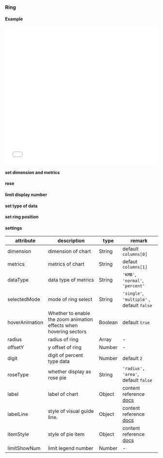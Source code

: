### Ring

#### Example

<iframe width="100%" height="450" src="//jsfiddle.net/vue_echarts/a0pep942/19/embedded/result,html,js/?bodyColor=fff" allowfullscreen="allowfullscreen" frameborder="0"></iframe>

#### set dimension and metrics

<vuep template="#index-demision-ring"></vuep>

<script v-pre type="text/x-template" id="index-demision-ring">
<template>
  <ve-ring :data="chartData" :settings="chartSettings"></ve-ring>
</template>

<script>
  export default {
    created: function () {
      this.chartData = {
        columns: ['date', 'cost', 'profit'],
        rows: [
          { 'date': '01/01', 'cost': 123, 'profit': 3 },
          { 'date': '01/02', 'cost': 1223, 'profit': 6 },
          { 'date': '01/03', 'cost': 2123, 'profit': 90 },
          { 'date': '01/04', 'cost': 4123, 'profit': 12 },
          { 'date': '01/05', 'cost': 3123, 'profit': 15 },
          { 'date': '01/06', 'cost': 7123, 'profit': 20 }
        ]
      }
      this.chartSettings = {
        dimension: 'cost',
        metrics: 'profit'
      }
    }
  }
</script>
</script>

#### rose

<vuep template="#rose-ring"></vuep>

<script v-pre type="text/x-template" id="rose-ring">
<template>
  <ve-ring :data="chartData" :settings="chartSettings"></ve-ring>
</template>

<script>
  export default {
    created: function () {
      this.chartData = {
        columns: ['date', 'cost', 'profit'],
        rows: [
          { 'date': '01/01', 'cost': 123, 'profit': 3 },
          { 'date': '01/02', 'cost': 1223, 'profit': 6 },
          { 'date': '01/03', 'cost': 2123, 'profit': 9 },
          { 'date': '01/04', 'cost': 4123, 'profit': 12 },
          { 'date': '01/05', 'cost': 3123, 'profit': 15 },
          { 'date': '01/06', 'cost': 7123, 'profit': 20 }
        ]
      }
      this.chartSettings = {
        roseType: 'radius'
      }
    }
  }
</script>
</script>

#### limit display number

<vuep template="#limit-number-ring"></vuep>

<script v-pre type="text/x-template" id="limit-number-ring">
<template>
  <ve-ring :data="chartData" :settings="chartSettings"></ve-ring>
</template>

<script>
  export default {
    created: function () {
      this.chartData = {
        columns: ['date', 'cost', 'profit'],
        rows: [
          { 'date': '01/01', 'cost': 123, 'profit': 3 },
          { 'date': '01/02', 'cost': 1223, 'profit': 6 },
          { 'date': '01/03', 'cost': 2123, 'profit': 9 },
          { 'date': '01/04', 'cost': 4123, 'profit': 12 },
          { 'date': '01/05', 'cost': 3123, 'profit': 15 },
          { 'date': '01/06', 'cost': 7123, 'profit': 20 },
          { 'date': '01/07', 'cost': 4123, 'profit': 20 },
          { 'date': '01/08', 'cost': 1123, 'profit': 20 },
          { 'date': '01/09', 'cost': 5223, 'profit': 20 },
          { 'date': '01/10', 'cost': 9123, 'profit': 20 },
          { 'date': '01/11', 'cost': 4123, 'profit': 20 }
        ]
      }
      this.chartSettings = {
        limitShowNum: 5
      }
    }
  }
</script>
</script>

#### set type of data

<vuep template="#data-type-ring"></vuep>

<script v-pre type="text/x-template" id="data-type-ring">
<template>
  <ve-ring :data="chartData" :settings="chartSettings"></ve-ring>
</template>

<script>
  export default {
    created: function () {
      this.chartData = {
        columns: ['date', 'cost', 'profit'],
        rows: [
          { 'date': '01/01', 'cost': 123, 'profit': 3 },
          { 'date': '01/02', 'cost': 1223, 'profit': 6 },
          { 'date': '01/03', 'cost': 2123, 'profit': 9 },
          { 'date': '01/04', 'cost': 4123, 'profit': 12 },
          { 'date': '01/05', 'cost': 3123, 'profit': 15 },
          { 'date': '01/06', 'cost': 7123, 'profit': 20 }
        ]
      }
      this.chartSettings = {
        dataType: 'KMB'
      }
    }
  }
</script>
</script>

#### set ring position

<vuep template="#ring-style"></vuep>

<script v-pre type="text/x-template" id="ring-style">
<template>
  <ve-ring :data="chartData" :settings="chartSettings"></ve-ring>
</template>

<script>
  export default {
    created: function () {
      this.chartData = {
        columns: ['date', 'cost', '比率'],
        rows: [
          { 'date': '01/01', 'cost': 123, '比率': 0.1 },
          { 'date': '01/02', 'cost': 1223, '比率': 0.2 },
          { 'date': '01/03', 'cost': 2123, '比率': 0.3 },
          { 'date': '01/04', 'cost': 4123, '比率': 0.4 },
          { 'date': '01/05', 'cost': 3123, '比率': 0.5 },
          { 'date': '01/06', 'cost': 7123, '比率': 0.6 }
        ]
      }
      this.chartSettings = {
        radius: [100, 10],
        offsetY: 300
      }
    }
  }
</script>
</script>

#### settings

| attribute | description | type | remark |
| --- | --- | --- | --- |
| dimension | dimension of chart | String | default `columns[0]` |
| metrics | metrics of chart | String | defaut `columns[1]` |
| dataType | data type of metrics | String | `'KMB'`, `'normal'`, `'percent'` |
| selectedMode | mode of ring select | String | `'single'`, `'multiple'` , default `false` |
| hoverAnimation | Whether to enable the zoom animation effects when hovering sectors | Boolean | default `true` |
| radius | radius of ring | Array | - |
| offsetY | y offset of ring | Number | - |
| digit | digit of percent type data | Number | default `2` |
| roseType | whether display as rose pie | String | `'radius', 'area'`, default `false` |
| label | label of chart | Object | content reference [docs](http://ecomfe.github.io/echarts-doc/public/en/option.html#series-pie.label) |
| labelLine | style of visual guide line. | Object | content reference [docs](http://ecomfe.github.io/echarts-doc/public/en/option.html#series-pie.labelLine) |
| itemStyle | style of pie item | Object | content reference [docs](http://ecomfe.github.io/echarts-doc/public/en/option.html#series-pie.itemStyle)  |
| limitShowNum | limit legend number | Number | - |
